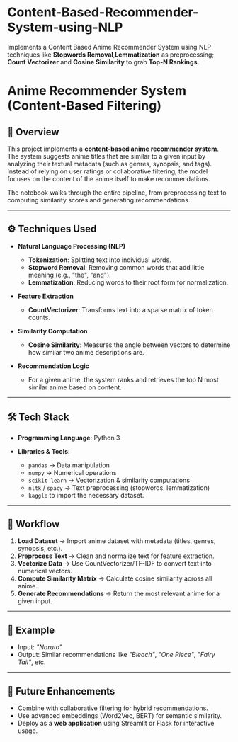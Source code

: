 # Content-Based-Recommender-System-using-NLP
Implements a Content Based Anime Recommender System using NLP techniques like **Stopwords Removal**,**Lemmatization** as preprocessing; **Count Vectorizer** and **Cosine Similarity** to grab **Top-N Rankings**. 
# Anime Recommender System (Content-Based Filtering)

## 📌 Overview

This project implements a **content-based anime recommender system**. The system suggests anime titles that are similar to a given input by analyzing their textual metadata (such as genres, synopsis, and tags). Instead of relying on user ratings or collaborative filtering, the model focuses on the content of the anime itself to make recommendations.

The notebook walks through the entire pipeline, from preprocessing text to computing similarity scores and generating recommendations.

---

## ⚙️ Techniques Used

* **Natural Language Processing (NLP)**

  * **Tokenization**: Splitting text into individual words.
  * **Stopword Removal**: Removing common words that add little meaning (e.g., "the", "and").
  * **Lemmatization**: Reducing words to their root form for normalization.

* **Feature Extraction**

  * **CountVectorizer**: Transforms text into a sparse matrix of token counts.

* **Similarity Computation**

  * **Cosine Similarity**: Measures the angle between vectors to determine how similar two anime descriptions are.

* **Recommendation Logic**

  * For a given anime, the system ranks and retrieves the top N most similar anime based on content.

---

## 🛠 Tech Stack

* **Programming Language**: Python 3
* **Libraries & Tools**:

  * `pandas` → Data manipulation
  * `numpy` → Numerical operations
  * `scikit-learn` → Vectorization & similarity computations
  * `nltk` / `spacy` → Text preprocessing (stopwords, lemmatization)
  * `kaggle` to import the necessary dataset.

---

## 🚀 Workflow

1. **Load Dataset** → Import anime dataset with metadata (titles, genres, synopsis, etc.).
2. **Preprocess Text** → Clean and normalize text for feature extraction.
3. **Vectorize Data** → Use CountVectorizer/TF-IDF to convert text into numerical vectors.
4. **Compute Similarity Matrix** → Calculate cosine similarity across all anime.
5. **Generate Recommendations** → Return the most relevant anime for a given input.

---

## 📖 Example

* Input: *"Naruto"*
* Output: Similar recommendations like *"Bleach"*, *"One Piece"*, *"Fairy Tail"*, etc.

---

## 🔮 Future Enhancements

* Combine with collaborative filtering for hybrid recommendations.
* Use advanced embeddings (Word2Vec, BERT) for semantic similarity.
* Deploy as a **web application** using Streamlit or Flask for interactive usage.

